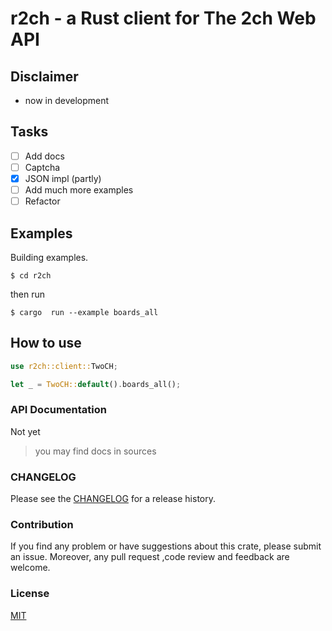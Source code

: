 # r2ch - a Rust client for The 2ch Web API

## Disclaimer

- now in development

## Tasks

- [ ] Add docs
- [ ] Сaptcha
- [x] JSON impl (partly)
- [ ] Add much more examples
- [ ] Refactor

## Examples

Building examples.

`$ cd r2ch`

then run

`$ cargo  run --example boards_all`

## How to use

```rust
use r2ch::client::TwoCH;

let _ = TwoCH::default().boards_all();
```

### API Documentation

Not yet
> you may find docs in sources

### CHANGELOG

Please see the [CHANGELOG](./CHANGELOG.md) for a release history.

### Contribution

If you find any problem or have suggestions about this crate, please submit an
issue. Moreover, any pull request ,code review and feedback are welcome.

### License

[MIT](./LICENSE)